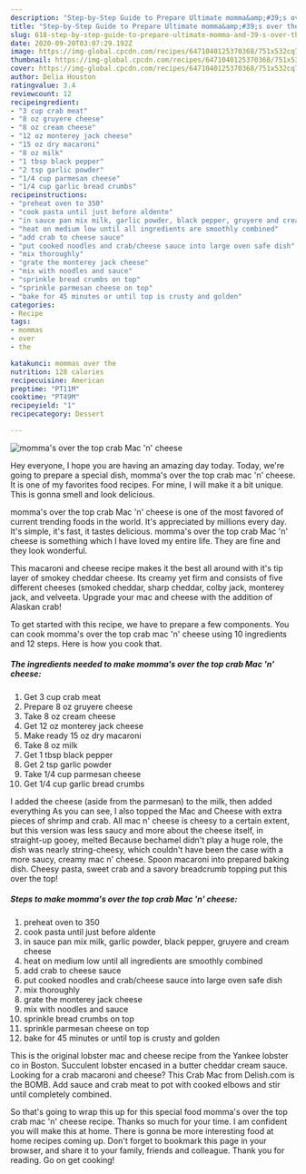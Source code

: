 ```yaml
---
description: "Step-by-Step Guide to Prepare Ultimate momma&amp;#39;s over the top crab Mac &amp;#39;n&amp;#39; cheese"
title: "Step-by-Step Guide to Prepare Ultimate momma&amp;#39;s over the top crab Mac &amp;#39;n&amp;#39; cheese"
slug: 618-step-by-step-guide-to-prepare-ultimate-momma-and-39-s-over-the-top-crab-mac-and-39-n-and-39-cheese
date: 2020-09-20T03:07:29.192Z
image: https://img-global.cpcdn.com/recipes/6471040125370368/751x532cq70/mommas-over-the-top-crab-mac-n-cheese-recipe-main-photo.jpg
thumbnail: https://img-global.cpcdn.com/recipes/6471040125370368/751x532cq70/mommas-over-the-top-crab-mac-n-cheese-recipe-main-photo.jpg
cover: https://img-global.cpcdn.com/recipes/6471040125370368/751x532cq70/mommas-over-the-top-crab-mac-n-cheese-recipe-main-photo.jpg
author: Delia Houston
ratingvalue: 3.4
reviewcount: 12
recipeingredient:
- "3 cup crab meat"
- "8 oz gruyere cheese"
- "8 oz cream cheese"
- "12 oz monterey jack cheese"
- "15 oz dry macaroni"
- "8 oz milk"
- "1 tbsp black pepper"
- "2 tsp garlic powder"
- "1/4 cup parmesan cheese"
- "1/4 cup garlic bread crumbs"
recipeinstructions:
- "preheat oven to 350"
- "cook pasta until just before aldente"
- "in sauce pan mix milk, garlic powder, black pepper, gruyere and cream cheese"
- "heat on medium low until all ingredients are smoothly combined"
- "add crab to cheese sauce"
- "put cooked noodles and crab/cheese sauce into large oven safe dish"
- "mix thoroughly"
- "grate the monterey jack cheese"
- "mix with noodles and sauce"
- "sprinkle bread crumbs on top"
- "sprinkle parmesan cheese on top"
- "bake for 45 minutes or until top is crusty and golden"
categories:
- Recipe
tags:
- mommas
- over
- the

katakunci: mommas over the 
nutrition: 128 calories
recipecuisine: American
preptime: "PT11M"
cooktime: "PT49M"
recipeyield: "1"
recipecategory: Dessert

---
```



![momma&#39;s over the top crab Mac &#39;n&#39; cheese](https://img-global.cpcdn.com/recipes/6471040125370368/751x532cq70/mommas-over-the-top-crab-mac-n-cheese-recipe-main-photo.jpg)

Hey everyone, I hope you are having an amazing day today. Today, we're going to prepare a special dish, momma&#39;s over the top crab mac &#39;n&#39; cheese. It is one of my favorites food recipes. For mine, I will make it a bit unique. This is gonna smell and look delicious.

momma&#39;s over the top crab Mac &#39;n&#39; cheese is one of the most favored of current trending foods in the world. It's appreciated by millions every day. It's simple, it's fast, it tastes delicious. momma&#39;s over the top crab Mac &#39;n&#39; cheese is something which I have loved my entire life. They are fine and they look wonderful.

This macaroni and cheese recipe makes it the best all around with it&#39;s tip layer of smokey cheddar cheese. Its creamy yet firm and consists of five different cheeses (smoked cheddar, sharp cheddar, colby jack, monterey jack, and velveeta. Upgrade your mac and cheese with the addition of Alaskan crab!


To get started with this recipe, we have to prepare a few components. You can cook momma&#39;s over the top crab mac &#39;n&#39; cheese using 10 ingredients and 12 steps. Here is how you cook that.

<!--inarticleads1-->

##### The ingredients needed to make momma&#39;s over the top crab Mac &#39;n&#39; cheese:

1. Get 3 cup crab meat
1. Prepare 8 oz gruyere cheese
1. Take 8 oz cream cheese
1. Get 12 oz monterey jack cheese
1. Make ready 15 oz dry macaroni
1. Take 8 oz milk
1. Get 1 tbsp black pepper
1. Get 2 tsp garlic powder
1. Take 1/4 cup parmesan cheese
1. Get 1/4 cup garlic bread crumbs


I added the cheese (aside from the parmesan) to the milk, then added everything As you can see, I also topped the Mac and Cheese with extra pieces of shrimp and crab. All mac n&#39; cheese is cheesy to a certain extent, but this version was less saucy and more about the cheese itself, in straight-up gooey, melted Because bechamel didn&#39;t play a huge role, the dish was nearly string-cheesy, which couldn&#39;t have been the case with a more saucy, creamy mac n&#39; cheese. Spoon macaroni into prepared baking dish. Cheesy pasta, sweet crab and a savory breadcrumb topping put this over the top! 

<!--inarticleads2-->

##### Steps to make momma&#39;s over the top crab Mac &#39;n&#39; cheese:

1. preheat oven to 350
1. cook pasta until just before aldente
1. in sauce pan mix milk, garlic powder, black pepper, gruyere and cream cheese
1. heat on medium low until all ingredients are smoothly combined
1. add crab to cheese sauce
1. put cooked noodles and crab/cheese sauce into large oven safe dish
1. mix thoroughly
1. grate the monterey jack cheese
1. mix with noodles and sauce
1. sprinkle bread crumbs on top
1. sprinkle parmesan cheese on top
1. bake for 45 minutes or until top is crusty and golden


This is the original lobster mac and cheese recipe from the Yankee lobster co in Boston. Succulent lobster encased in a butter cheddar cream sauce. Looking for a crab macaroni and cheese? This Crab Mac from Delish.com is the BOMB. Add sauce and crab meat to pot with cooked elbows and stir until completely combined. 

So that's going to wrap this up for this special food momma&#39;s over the top crab mac &#39;n&#39; cheese recipe. Thanks so much for your time. I am confident you will make this at home. There is gonna be more interesting food at home recipes coming up. Don't forget to bookmark this page in your browser, and share it to your family, friends and colleague. Thank you for reading. Go on get cooking!
